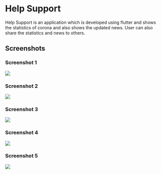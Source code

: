 # Help Support

Help Support is an application which is developed using flutter and shows the statistics of corona and also shows the updated news. User can also share the statistics and news to others.

## Screenshots

### Screenshot 1
![](screenshots/1.jpg)
### Screenshot 2
![](screenshots/2.jpg)
### Screenshot 3
![](screenshots/3.jpg)
### Screenshot 4
![](screenshots/4.jpg)
### Screenshot 5
![](screenshots/5.jpg)
